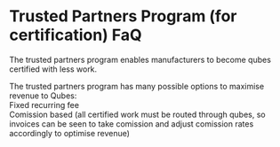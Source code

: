 <h1>Trusted Partners Program (for certification) FaQ</h1>

The trusted partners program enables manufacturers to become qubes certified with less work.  

The trusted partners program has many possible options to maximise revenue to Qubes:  
Fixed recurring fee  
Comission based (all certified work must be routed through qubes, so invoices can be seen to take comission and adjust comission rates accordingly to optimise revenue)  
